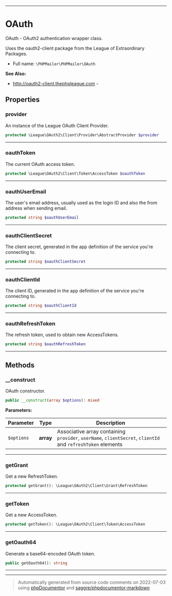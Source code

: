 ***

# OAuth

OAuth - OAuth2 authentication wrapper class.

Uses the oauth2-client package from the League of Extraordinary Packages.

* Full name: `\PHPMailer\PHPMailer\OAuth`

**See Also:**

* http://oauth2-client.thephpleague.com - 



## Properties


### provider

An instance of the League OAuth Client Provider.

```php
protected \League\OAuth2\Client\Provider\AbstractProvider $provider
```






***

### oauthToken

The current OAuth access token.

```php
protected \League\OAuth2\Client\Token\AccessToken $oauthToken
```






***

### oauthUserEmail

The user's email address, usually used as the login ID
and also the from address when sending email.

```php
protected string $oauthUserEmail
```






***

### oauthClientSecret

The client secret, generated in the app definition of the service you're connecting to.

```php
protected string $oauthClientSecret
```






***

### oauthClientId

The client ID, generated in the app definition of the service you're connecting to.

```php
protected string $oauthClientId
```






***

### oauthRefreshToken

The refresh token, used to obtain new AccessTokens.

```php
protected string $oauthRefreshToken
```






***

## Methods


### __construct

OAuth constructor.

```php
public __construct(array $options): mixed
```








**Parameters:**

| Parameter | Type | Description |
|-----------|------|-------------|
| `$options` | **array** | Associative array containing<br />`provider`, `userName`, `clientSecret`, `clientId` and `refreshToken` elements |




***

### getGrant

Get a new RefreshToken.

```php
protected getGrant(): \League\OAuth2\Client\Grant\RefreshToken
```











***

### getToken

Get a new AccessToken.

```php
protected getToken(): \League\OAuth2\Client\Token\AccessToken
```











***

### getOauth64

Generate a base64-encoded OAuth token.

```php
public getOauth64(): string
```











***


***
> Automatically generated from source code comments on 2022-07-03 using [phpDocumentor](http://www.phpdoc.org/) and [saggre/phpdocumentor-markdown](https://github.com/Saggre/phpDocumentor-markdown)
